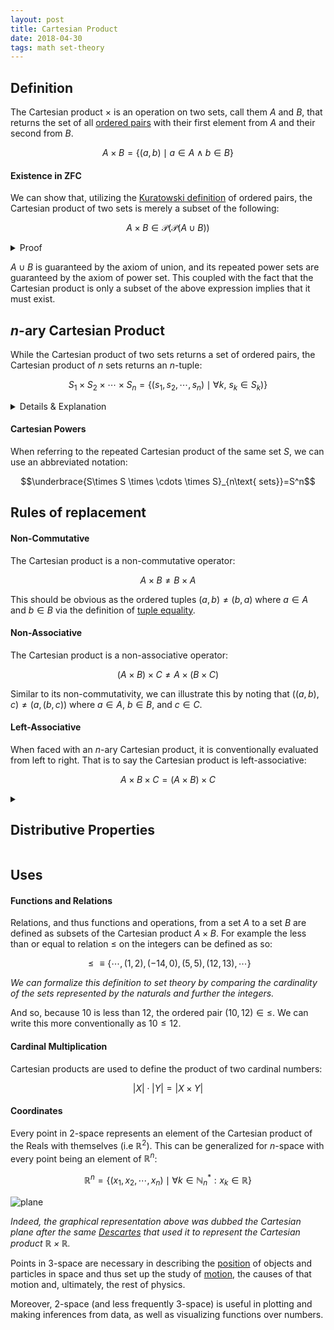 ```yaml
---
layout: post
title: Cartesian Product
date: 2018-04-30
tags: math set-theory
---
```

## Definition
The Cartesian product $\times$ is an operation on two sets, call them $A$ and $B$, that returns the set of all [ordered pairs](/n-tuples) with their first element from $A$ and their second from $B$.

$$A\times B=\{(a,b)\mid a\in A \land b\in B\}$$

#### Existence in ZFC
We can show that, utilizing the [Kuratowski definition](/n-tuples#definition) of ordered pairs, the Cartesian product of two sets is merely a subset of the following:

$$A\times B \in \mathcal{P}\left(\mathcal{P}\left(A\cup B\right)\right)$$

<details><summary>Proof</summary>Ill do it later...</details>
<p></p>

$A\cup B$ is guaranteed by the axiom of union, and its repeated power sets are guaranteed by the axiom of power set. This coupled with the fact that the Cartesian product is only a subset of the above expression implies that it must exist.

<!--more-->

## $n$-ary Cartesian Product
While the Cartesian product of two sets returns a set of ordered pairs, the Cartesian product of $n$ sets returns an $n$-tuple:

$$S_1\times S_2\times \cdots \times S_n=\{\left(s_1,s_2,\cdots,s_n\right)\mid\forall k,\ s_k\in S_k)\}$$

<details><summary>Details & Explanation</summary>

Here's an example of a $3$-ary Cartesian product returning a set of $3$-tuples that uses the definition of an <a href="/n-tuples#n-tuples">$n$-tuple</a>:

$$\begin{align}
A\times B\times C&=(A \times B)\times C\\
&=\{(a,b)\}\times C\\
&=\{((a,b),c)\}\\
&=\{(a,b,c)\}
\end{align}$$
*Where $a\in A$, $b\in B$, and $c\in C$*.
</details>

#### Cartesian Powers
When referring to the repeated Cartesian product of the same set $S$, we can use an abbreviated notation:

 $$\underbrace{S\times S \times \cdots \times S}_{n\text{ sets}}=S^n$$

## Rules of replacement
#### Non-Commutative
The Cartesian product is a non-commutative operator:

$$A\times B \not= B \times A$$

This should be obvious as the ordered tuples $(a,b)\not=(b,a)$ where $a\in A$ and $b\in B$ via the definition of [tuple equality](/n-tuples#equality).

#### Non-Associative
The Cartesian product is a non-associative operator:

$$\left(A\times B\right) \times C \not= A\times \left(B \times C\right)$$

Similar to its non-commutativity, we can illustrate this by noting that $((a,b),c)\not= (a,(b,c))$ where $a\in A$, $b\in B$, and $c\in C$.

#### Left-Associative
When faced with an $n$-ary Cartesian product, it is conventionally evaluated from left to right. That is to say the Cartesian product is left-associative:

$$A\times B \times C=(A \times B)\times C$$

<details>
<summary><h2 class="inline">Distributive Properties</h2></summary>

<h4>Union</h4>
$$A\times\left(B\cup C\right)=\left(A\times B\right)\cup \left(A\times C\right)$$

<h4>Intersection</h4>
$$A\times\left(B\cap C\right)=\left(A\times B\right)\cap \left(A\times C\right)$$

$$\left(A\times B\right)\cap \left(C\times D\right)=\left(A\cap B\right)\times \left(C\cap D\right)$$

<h4>Set Difference</h4>
$$A\times\left(B\setminus C\right)=\left(A\times B\right)\setminus \left(A\times C\right)$$

<h4>Subsets</h4>
$$B\subseteq C\iff\left(A\times B\right)\subseteq \left(A\times C\right)$$

$$\left(A\times B\right)\subseteq \left(C\times D\right)\iff\left(A\subseteq B\right)\land \left(C\subseteq D\right)$$

<h4>Complements</h4>
If $A$ and $B$ are memebers of some universal set $U$, then their absolute complement is denoted $A^C$ and $B^C$ respectively.

$$\left(A\times B\right)^C=\left(A^C\times B^C\right)\cup\left(A^C\times B\right)\cup\left(A\times B^C\right)$$
</details>

## Uses
#### Functions and Relations
Relations, and thus functions and operations, from a set $A$ to a set $B$ are defined as subsets of the Cartesian product $A\times B$. For example the less than or equal to relation $\le$ on the integers can be defined as so:

$$\le\equiv\{\cdots,\left(1,2\right),\left(-14,0\right),\left(5,5\right),\left(12,13\right),\cdots\}$$

*We can formalize this definition to set theory by comparing the cardinality of the sets represented by the naturals and further the integers.*

And so, because $10$ is less than $12$, the ordered pair $(10,12)\in\le$. We can write this more conventionally as $10\le12$.

#### Cardinal Multiplication
Cartesian products are used to define the product of two cardinal numbers:

$$\left|X\right|\cdot\left|Y\right|=\left|X\times Y\right|$$

#### Coordinates
Every point in $2$-space represents an element of the Cartesian product of the Reals with themselves (i.e $\mathbb{R}^2$). This can be generalized for $n$-space with every point being an element of $\mathbb{R}^n$:

$$\mathbb{R}^n=\{(x_1,x_2,\cdots,x_n)\mid \forall k\in\mathbb{N}_n^* :   x_k\in\mathbb{R}\}$$

![plane](https://upload.wikimedia.org/wikipedia/commons/thumb/0/0e/Cartesian-coordinate-system.svg/354px-Cartesian-coordinate-system.svg.png?style=centerme)

*Indeed, the graphical representation above was dubbed the Cartesian plane after the same [Descartes](https://en.wikipedia.org/wiki/René_Descartes) that used it to represent the Cartesian product $\mathbb{R}\times\mathbb{R}$.*

Points in $3$-space are necessary in describing the [position](/position) of objects and particles in space and thus set up the study of [motion](\kinematics), the causes of that motion and, ultimately, the rest of physics.

Moreover, $2$-space (and less frequently $3$-space) is useful in plotting and making inferences from data, as well as visualizing functions over numbers.
